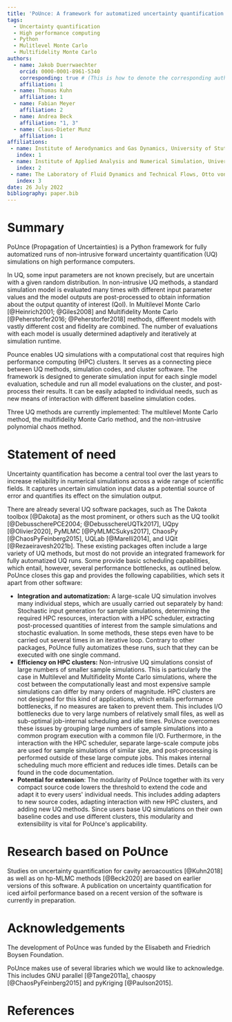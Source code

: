```yaml
---
title: 'PoUnce: A framework for automatized uncertainty quantification simulations on high-performance clusters'
tags:
  - Uncertainty quantification
  - High performance computing
  - Python
  - Mulitlevel Monte Carlo
  - Multifidelity Monte Carlo
authors:
  - name: Jakob Duerrwaechter
    orcid: 0000-0001-8961-5340
    corresponding: true # (This is how to denote the corresponding author)
    affiliation: 1
  - name: Thomas Kuhn
    affiliation: 1
  - name: Fabian Meyer
    affiliation: 2
  - name: Andrea Beck
    affiliation: "1, 3"
  - name: Claus-Dieter Munz
    affiliation: 1
affiliations:
 - name: Institute of Aerodynamics and Gas Dynamics, University of Stuttgart, Germany
   index: 1
 - name: Institute of Applied Analysis and Numerical Simulation, University of Stuttgart, Germany
   index: 2
 - name: The Laboratory of Fluid Dynamics and Technical Flows, Otto von Guericke University Magdeburg, Germany
   index: 3
date: 26 July 2022
bibliography: paper.bib
---
```


# Summary

PoUnce (Propagation of Uncertainties) is a Python framework for fully automatized runs of non-intrusive forward uncertainty quantification (UQ) simulations on high performance computers.

In UQ, some input parameters are not known precisely, but are uncertain with a given random distribution. In non-intrusive UQ methods, a standard simulation model is evaluated many times with different input parameter values and the model outputs are post-processed to obtain information about the output quantity of interest (QoI). In Multilevel Monte Carlo [@Heinrich2001; @Giles2008] and Multifidelity Monte Carlo [@Peherstorfer2016; @Peherstorfer2018] methods, different models with vastly different cost and fidelity are combined. The number of evaluations with each model is usually determined adaptively and iteratively at simulation runtime.

Pounce enables UQ simulations with a computational cost that requires high performance computing (HPC) clusters. It serves as a connecting piece between UQ methods, simulation codes, and cluster software. 
The framework is designed to generate simulation input for each single model evaluation, schedule and run all model evaluations on the cluster, and post-process their results. It can be easily adapted to individual needs, such as new means of interaction with different baseline simulation codes. 

Three UQ methods are currently implemented: The multilevel Monte Carlo method, the multifidelity Monte Carlo method, and the non-intrusive polynomial chaos method.

# Statement of need

Uncertainty quantification has become a central tool over the last years to increase reliability in numerical simulations across a wide range of scientific fields. It captures uncertain simulation input data as a potential source of error and quantifies its effect on the simulation output. 

There are already several UQ software packages, such as The Dakota toolbox [@Dakota] as the most prominent, or others such as the UQ toolkit [@DebusscherePCE2004; @DebusschereUQTk2017], UQpy [@Olivier2020], PyMLMC [@PyMLMCSukys2017], ChaosPy [@ChaosPyFeinberg2015], UQLab [@Marelli2014], and UQit [@Rezaeiravesh2021b]. These existing packages often include a large variety of UQ methods, but most do not provide an integrated framework for fully automatized UQ runs. Some provide basic scheduling capabilities, which entail, however, several performance bottlenecks, as outlined below. PoUnce closes this gap and provides the following capabilities, which sets it apart from other software:

- **Integration and automatization:** A large-scale UQ simulation involves many individual steps, which are usually carried out separately by hand: Stochastic input generation for sample simulations, determining the required HPC resources, interaction with a HPC scheduler, extracting post-processed quantities of interest from the sample simulations and stochastic evaluation. In some methods, these steps even have to be carried out several times in an iterative loop. Contrary to other packages, PoUnce fully automatizes these runs, such that they can be executed with one single command. 
- **Efficiency on HPC clusters:** Non-intrusive UQ simulations consist of large numbers of smaller sample simulations. This is particularly the case in Multilevel and Multifidelity Monte Carlo simulations, where the cost between the computationally least and most expensive sample simulations can differ by many orders of magnitude. HPC clusters are not designed for this kind of applications, which entails performance bottlenecks, if no measures are taken to prevent them. This includes I/O bottlenecks due to very large numbers of relatively small files, as well as sub-optimal job-internal scheduling and idle times. PoUnce overcomes these issues by grouping large numbers of sample simulations into a common program execution with a common file I/O. Furthermore, in the interaction with the HPC scheduler, separate large-scale compute jobs are used for sample simulations of similar size, and post-processing is performed outside of these large compute jobs. This makes internal scheduling much more efficient and reduces idle times. Details can be found in the code documentation. 
- **Potential for extension**: The modularity of PoUnce together with its very compact source code lowers the threshold to extend the code and adapt it to every users' individual needs. This includes adding adapters to new source codes, adapting interaction with new HPC clusters, and adding new UQ methods. Since users base UQ simulations on their own baseline codes and use different clusters, this modularity and extensibility is vital for PoUnce's applicability.

# Research based on PoUnce

Studies on uncertainty quantification for cavity aeroacoustics [@Kuhn2018] as well as on hp-MLMC methods [@Beck2020] are based on earlier versions of this software. A publication on uncertainty quantification for iced airfoil performance based on a recent version of the software is currently in preparation. 

# Acknowledgements

The development of PoUnce was funded by the Elisabeth and Friedrich Boysen Foundation.

PoUnce makes use of several libraries which we would like to acknowledge. This includes GNU parallel [@Tange2011a], chaospy [@ChaosPyFeinberg2015] and pyKriging [@Paulson2015].

# References
